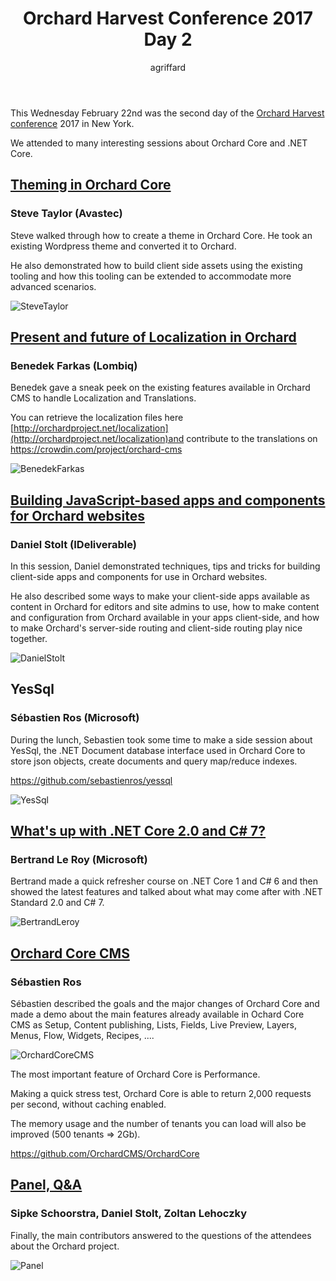 ﻿---
title: Orchard Harvest Conference 2017 Day 2
author: agriffard
datetime: 2017-02-22T12:00:00Z
categories: [Orchard]
tags: [Harvest]
---

This Wednesday February 22nd was the second day of the [Orchard Harvest conference](http://orchardharvest.org/) 2017 in New York.

We attended to many interesting sessions about Orchard Core and .NET Core.

## [Theming in Orchard Core](http://orchardharvest.org/sessions/building-themes-using-the-latest-client-side-technologies)

### Steve Taylor (Avastec)

Steve walked through how to create a theme in Orchard Core. He took an existing Wordpress theme and converted it to Orchard.

He also demonstrated how to build client side assets using the existing tooling and how this tooling can be extended to accommodate more advanced scenarios.

![SteveTaylor](/assets/blog/Harvest/2017/SteveTaylor.jpg)

## [Present and future of Localization in Orchard](http://orchardharvest.org/sessions/present-and-future-of-localization-in-orchard)

### Benedek Farkas (Lombiq)

Benedek gave a sneak peek on the existing features available in Orchard CMS to handle Localization and Translations.

You can retrieve the localization files here [http://orchardproject.net/localization](http://orchardproject.net/localization)and contribute to the translations on <https://crowdin.com/project/orchard-cms>

![BenedekFarkas](/assets/blog/Harvest/2017/BenedekFarkas.jpg)

## [Building JavaScript-based apps and components for Orchard websites](http://orchardharvest.org/sessions/building-javascript-based-apps-and-components-for-orchard-websites)

### Daniel Stolt (IDeliverable)

In this session, Daniel demonstrated techniques, tips and tricks for building client-side apps and components for use in Orchard websites.

He also described some ways to make your client-side apps available as content in Orchard for editors and site admins to use, how to make content and configuration from Orchard available in your apps client-side, and how to make Orchard's server-side routing and client-side routing play nice together.

![DanielStolt](/assets/blog/Harvest/2017/DanielStolt.jpg)

## YesSql

### Sébastien Ros (Microsoft)

During the lunch, Sebastien took some time to make a side session about YesSql, the .NET Document database interface used in Orchard Core to store json objects, create documents and query map/reduce indexes.

<https://github.com/sebastienros/yessql>

![YesSql](/assets/blog/Harvest/2017/YesSql.jpg)

## [What's up with .NET Core 2.0 and C# 7?](http://orchardharvest.org/sessions/what-s-up-with-net-core-2-0-and-c-7)

### Bertrand Le Roy (Microsoft)

Bertrand made a quick refresher course on .NET Core 1 and C# 6 and then showed the latest features and talked about what may come after with .NET Standard 2.0 and C# 7.

![BertrandLeroy](/assets/blog/Harvest/2017/BertrandLeroy.jpg)

## [Orchard Core CMS](http://orchardharvest.org/sessions/building-modules-for-orchard-core-cms)

### Sébastien Ros

Sébastien described the goals and the major changes of Orchard Core and made a demo about the main features already available in Ochard Core CMS as Setup, Content publishing, Lists, Fields, Live Preview, Layers, Menus, Flow, Widgets, Recipes, ....

![OrchardCoreCMS](/assets/blog/Harvest/2017/OrchardCoreCMS.jpg)

The most important feature of Orchard Core is Performance.

Making a quick stress test, Orchard Core is able to return 2,000 requests per second, without caching enabled.

The memory usage and the number of tenants you can load will also be improved (500 tenants => 2Gb).

<https://github.com/OrchardCMS/OrchardCore>

## [Panel, Q&A](http://orchardharvest.org/sessions/panel-q-a)

### Sipke Schoorstra, Daniel Stolt, Zoltan Lehoczky

Finally, the main contributors answered to the questions of the attendees about the Orchard project.

![Panel](/assets/blog/Harvest/2017/Panel.jpg)
